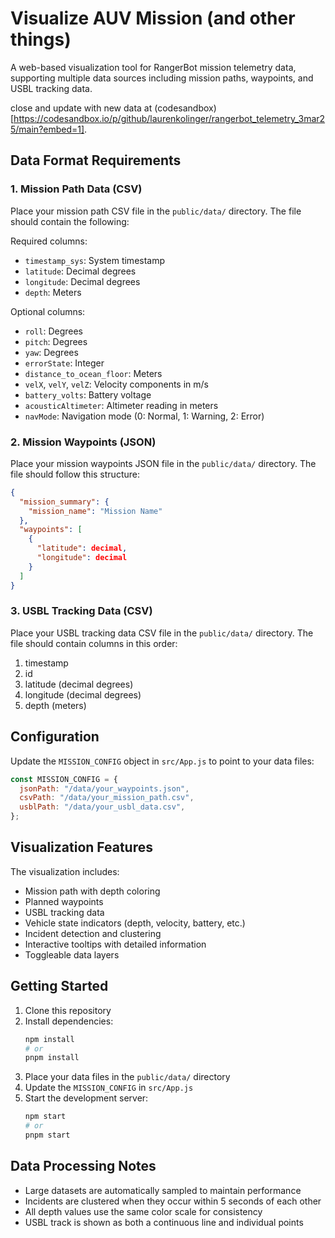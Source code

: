 # Visualize AUV Mission (and other things)

A web-based visualization tool for RangerBot mission telemetry data, supporting multiple data sources including mission paths, waypoints, and USBL tracking data.

close and update with new data at (codesandbox)[https://codesandbox.io/p/github/laurenkolinger/rangerbot_telemetry_3mar25/main?embed=1].

## Data Format Requirements

### 1. Mission Path Data (CSV)

Place your mission path CSV file in the `public/data/` directory. The file should contain the following:

Required columns:

- `timestamp_sys`: System timestamp
- `latitude`: Decimal degrees
- `longitude`: Decimal degrees
- `depth`: Meters

Optional columns:

- `roll`: Degrees
- `pitch`: Degrees
- `yaw`: Degrees
- `errorState`: Integer
- `distance_to_ocean_floor`: Meters
- `velX`, `velY`, `velZ`: Velocity components in m/s
- `battery_volts`: Battery voltage
- `acousticAltimeter`: Altimeter reading in meters
- `navMode`: Navigation mode (0: Normal, 1: Warning, 2: Error)

### 2. Mission Waypoints (JSON)

Place your mission waypoints JSON file in the `public/data/` directory. The file should follow this structure:

```json
{
  "mission_summary": {
    "mission_name": "Mission Name"
  },
  "waypoints": [
    {
      "latitude": decimal,
      "longitude": decimal
    }
  ]
}
```

### 3. USBL Tracking Data (CSV)

Place your USBL tracking data CSV file in the `public/data/` directory. The file should contain columns in this order:

1. timestamp
2. id
3. latitude (decimal degrees)
4. longitude (decimal degrees)
5. depth (meters)

## Configuration

Update the `MISSION_CONFIG` object in `src/App.js` to point to your data files:

```javascript
const MISSION_CONFIG = {
  jsonPath: "/data/your_waypoints.json",
  csvPath: "/data/your_mission_path.csv",
  usblPath: "/data/your_usbl_data.csv",
};
```

## Visualization Features

The visualization includes:

- Mission path with depth coloring
- Planned waypoints
- USBL tracking data
- Vehicle state indicators (depth, velocity, battery, etc.)
- Incident detection and clustering
- Interactive tooltips with detailed information
- Toggleable data layers

## Getting Started

1. Clone this repository
2. Install dependencies:
   ```bash
   npm install
   # or
   pnpm install
   ```
3. Place your data files in the `public/data/` directory
4. Update the `MISSION_CONFIG` in `src/App.js`
5. Start the development server:
   ```bash
   npm start
   # or
   pnpm start
   ```

## Data Processing Notes

- Large datasets are automatically sampled to maintain performance
- Incidents are clustered when they occur within 5 seconds of each other
- All depth values use the same color scale for consistency
- USBL track is shown as both a continuous line and individual points
